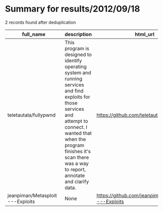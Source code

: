 
# Summary for results/2012/09/18
    
2 records found after deduplication

| full_name | description | html_url | matched_list | matched_count | pushed_at | size | stargazers_count | language | forks_count |
|---------------------------------|--------------------------------------------------------------------------------------------------------------------------------------------------------------------------------------------------------------------------------------------------|----------------------------------------------------|----------------|-----------------|---------------------------|--------|--------------------|------------|---------------|
| teletautala/fullypwnd | This program is designed to identify operating system and running services and find exploits for those services and attempt to connect. I wanted that when the program finishes it's scan there was a way to report, annotate and clarify data. | https://github.com/teletautala/fullypwnd | ['exploit'] | 1 | 2012-09-18 04:05:51+00:00 | 23953 | 14 | C | 8 |
| jeanpiman/Metasploit---Exploits | None | https://github.com/jeanpiman/Metasploit---Exploits | ['exploit'] | 1 | 2012-09-18 00:22:43+00:00 | 96 | 0 | | 0 |
